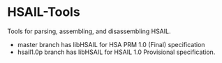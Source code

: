 HSAIL-Tools
===========

Tools for parsing, assembling, and disassembling HSAIL.

* master branch has libHSAIL for HSA PRM 1.0 (Final) specification
* hsail1.0p branch has libHSAIL for HSAIL 1.0 Provisional specification.
